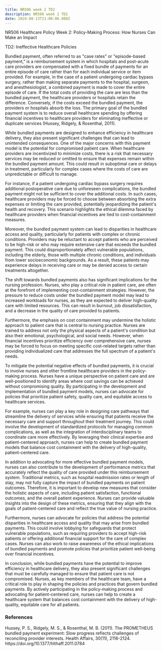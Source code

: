 ```yaml
---
title: NR506 week 2 TD2
description: NR506 week 2 TD2
date: 2024-08-13T21:00:00.000Z
---
```


NR506 Healthcare Policy Week 2: Policy-Making Process: How Nurses Can Make an Impact

TD2: Ineffective Healthcare Policies

Bundled payment, often referred to as "case rates" or "episode-based payment," is a reimbursement system in which hospitals and post-acute care providers are compensated with a fixed bundle of payments for an entire episode of care rather than for each individual service or item provided. For example, in the case of a patient undergoing cardiac bypass surgery, rather than making separate payments to the hospital, surgeon, and anesthesiologist, a combined payment is made to cover the entire episode of care. If the total costs of providing the care are less than the bundled payment, the healthcare providers or hospitals retain the difference. Conversely, if the costs exceed the bundled payment, the providers or hospitals absorb the loss. The primary goal of the bundled payment system is to reduce overall healthcare spending by offering financial incentives to healthcare providers for eliminating ineffective or duplicate services (Hussey, Ridgely, & Rosenthal, 2011).

While bundled payments are designed to enhance efficiency in healthcare delivery, they also present significant challenges that can lead to unintended consequences. One of the major concerns with this payment model is the potential for compromised patient care. When healthcare providers are incentivized to minimize costs, there is a risk that necessary services may be reduced or omitted to ensure that expenses remain within the bundled payment amount. This could result in suboptimal care or delays in treatment, particularly for complex cases where the costs of care are unpredictable or difficult to manage.

For instance, if a patient undergoing cardiac bypass surgery requires additional postoperative care due to unforeseen complications, the bundled payment might not be sufficient to cover the additional costs. In such cases, healthcare providers may be forced to choose between absorbing the extra expenses or limiting the care provided, potentially jeopardizing the patient's health and recovery. This scenario highlights the ethical dilemma faced by healthcare providers when financial incentives are tied to cost-containment measures.

Moreover, the bundled payment system can lead to disparities in healthcare access and quality, particularly for patients with complex or chronic conditions. Providers may be reluctant to accept patients who are perceived to be high-risk or who may require extensive care that exceeds the bundled payment. This could disproportionately affect vulnerable populations, including the elderly, those with multiple chronic conditions, and individuals from lower socioeconomic backgrounds. As a result, these patients may experience delays in receiving care or may be denied access to certain treatments altogether.

The shift towards bundled payments also has significant implications for the nursing profession. Nurses, who play a critical role in patient care, are often at the forefront of implementing cost-containment strategies. However, the pressure to reduce costs under the bundled payment model may lead to increased workloads for nurses, as they are expected to deliver high-quality care with limited resources. This can result in burnout, job dissatisfaction, and a decrease in the quality of care provided to patients.

Furthermore, the emphasis on cost containment may undermine the holistic approach to patient care that is central to nursing practice. Nurses are trained to address not only the physical aspects of a patient's condition but also their emotional, psychological, and social needs. However, when financial incentives prioritize efficiency over comprehensive care, nurses may be forced to focus on meeting specific cost-related targets rather than providing individualized care that addresses the full spectrum of a patient's needs.

To mitigate the potential negative effects of bundled payments, it is crucial to involve nurses and other frontline healthcare providers in the policy-making process. Nurses have a unique perspective on patient care and are well-positioned to identify areas where cost savings can be achieved without compromising quality. By participating in the development and implementation of bundled payment models, nurses can advocate for policies that prioritize patient safety, quality care, and equitable access to healthcare services.

For example, nurses can play a key role in designing care pathways that streamline the delivery of services while ensuring that patients receive the necessary care and support throughout their treatment journey. This could involve the development of standardized protocols for managing common complications, as well as the integration of interdisciplinary teams to coordinate care more effectively. By leveraging their clinical expertise and patient-centered approach, nurses can help to create bundled payment models that balance cost containment with the delivery of high-quality, patient-centered care.

In addition to advocating for more effective bundled payment models, nurses can also contribute to the development of performance metrics that accurately reflect the quality of care provided under this reimbursement system. Traditional metrics, such as hospital readmission rates or length of stay, may not fully capture the impact of bundled payments on patient outcomes. Therefore, it is important to develop new measures that consider the holistic aspects of care, including patient satisfaction, functional outcomes, and the overall patient experience. Nurses can provide valuable insights into the design of these metrics, ensuring that they align with the goals of patient-centered care and reflect the true value of nursing practice.

Furthermore, nurses can advocate for policies that address the potential disparities in healthcare access and quality that may arise from bundled payments. This could involve lobbying for safeguards that protect vulnerable populations, such as requiring providers to accept high-risk patients or offering additional financial support for the care of complex cases. Nurses can also work to raise awareness of the ethical implications of bundled payments and promote policies that prioritize patient well-being over financial incentives.

In conclusion, while bundled payments have the potential to improve efficiency in healthcare delivery, they also present significant challenges that must be carefully managed to ensure that patient care is not compromised. Nurses, as key members of the healthcare team, have a critical role to play in shaping the policies and practices that govern bundled payments. By actively participating in the policy-making process and advocating for patient-centered care, nurses can help to create a healthcare system that balances cost containment with the delivery of high-quality, equitable care for all patients.

### References

Hussey, P. S., Ridgely, M. S., & Rosenthal, M. B. (2011). The PROMETHEUS bundled payment experiment: Slow progress reflects challenges of reconciling provider interests. Health Affairs, 30(11), 2116-2124. https\://doi.org/10.1377/hlthaff.2011.0784
